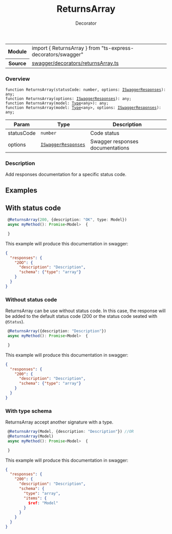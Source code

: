 <header class="symbol-info-header">    <h1 id="returnsarray">ReturnsArray</h1>    <label class="symbol-info-type-label decorator">Decorator</label>      </header>
<section class="symbol-info">      <table class="is-full-width">        <tbody>        <tr>          <th>Module</th>          <td>            <div class="lang-typescript">                <span class="token keyword">import</span> { ReturnsArray }                 <span class="token keyword">from</span>                 <span class="token string">"ts-express-decorators/swagger"</span>                            </div>          </td>        </tr>        <tr>          <th>Source</th>          <td>            <a href="https://romakita.github.io/ts-express-decorators/#//blob/v2.16.2/src/swagger/decorators/returnsArray.ts#L0-L0">                swagger/decorators/returnsArray.ts            </a>        </td>        </tr>                </tbody>      </table>    </section>

### Overview

<pre><code class="typescript-lang">function <span class="token function">ReturnsArray</span><span class="token punctuation">(</span>statusCode<span class="token punctuation">:</span> <span class="token keyword">number</span><span class="token punctuation">,</span> options<span class="token punctuation">:</span> <a href="#api/swagger/iswaggerresponses"><span class="token">ISwaggerResponses</span></a><span class="token punctuation">)</span><span class="token punctuation">:</span> <span class="token keyword">any</span><span class="token punctuation">;</span>
function <span class="token function">ReturnsArray</span><span class="token punctuation">(</span>options<span class="token punctuation">:</span> <a href="#api/swagger/iswaggerresponses"><span class="token">ISwaggerResponses</span></a><span class="token punctuation">)</span><span class="token punctuation">:</span> <span class="token keyword">any</span><span class="token punctuation">;</span>
function <span class="token function">ReturnsArray</span><span class="token punctuation">(</span>model<span class="token punctuation">:</span> <a href="#api/common/core/type"><span class="token">Type</span></a><<span class="token keyword">any</span>><span class="token punctuation">)</span><span class="token punctuation">:</span> <span class="token keyword">any</span><span class="token punctuation">;</span>
function <span class="token function">ReturnsArray</span><span class="token punctuation">(</span>model<span class="token punctuation">:</span> <a href="#api/common/core/type"><span class="token">Type</span></a><<span class="token keyword">any</span>><span class="token punctuation">,</span> options<span class="token punctuation">:</span> <a href="#api/swagger/iswaggerresponses"><span class="token">ISwaggerResponses</span></a><span class="token punctuation">)</span><span class="token punctuation">:</span> <span class="token keyword">any</span><span class="token punctuation">;</span></code></pre>

Param | Type | Description
---|---|---
statusCode| <code>number</code> |Code status
options| <code><a href="#api/swagger/iswaggerresponses"><span class="token">ISwaggerResponses</span></a></code> |Swagger responses documentations


### Description

Add responses documentation for a specific status code.

## Examples
## With status code

```typescript
 @ReturnsArray(200, {description: "OK", type: Model})
 async myMethod(): Promise<Model>  {

 }
```

This example will produce this documentation in swagger:

```json
{
  "responses": {
    "2OO": {
      "description": "Description",
      "schema": {"type": "array"}
    }
  }
}
```

### Without status code

ReturnsArray can be use without status code. In this case, the response will be added to the default status code
(200 or the status code seated with `@Status`).

```typescript
 @ReturnsArray({description: "Description"})
 async myMethod(): Promise<Model>  {

 }
```

This example will produce this documentation in swagger:

```json
{
  "responses": {
    "200": {
      "description": "Description",
      "schema": {"type": "array"}
    }
  }
}
```

### With type schema

ReturnsArray accept another signature with a type.

```typescript
 @ReturnsArray(Model, {description: "Description"}) //OR
 @ReturnsArray(Model)
 async myMethod(): Promise<Model>  {

 }
```

This example will produce this documentation in swagger:

```json
{
  "responses": {
    "200": {
      "description": "Description",
      "schema": {
        "type": "array",
        "items": {
          $ref: "Model"
        }
      }
    }
  }
}
```
